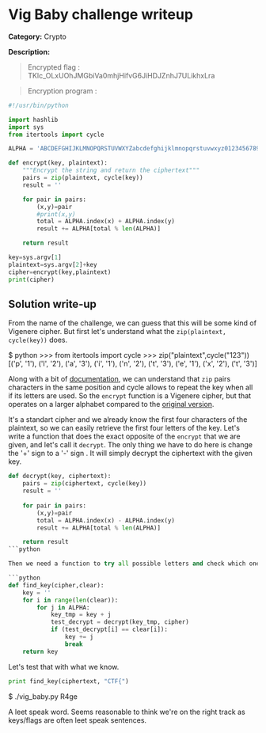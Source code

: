 # Vig Baby challenge writeup

**Category:** Crypto

**Description:**

> Encrypted flag : TKlc\_OLxUOhJMGbiVa0mhjHifvG6JiHDJZnhJ7ULikhxLra

> Encryption program :
```python
#!/usr/bin/python

import hashlib
import sys
from itertools import cycle

ALPHA = 'ABCDEFGHIJKLMNOPQRSTUVWXYZabcdefghijklmnopqrstuvwxyz0123456789_{}'

def encrypt(key, plaintext):
    """Encrypt the string and return the ciphertext"""
    pairs = zip(plaintext, cycle(key))
    result = ''

    for pair in pairs:
        (x,y)=pair
        #print(x,y)
        total = ALPHA.index(x) + ALPHA.index(y)
        result += ALPHA[total % len(ALPHA)]

    return result

key=sys.argv[1]
plaintext=sys.argv[2]+key
cipher=encrypt(key,plaintext)
print(cipher)
```

## Solution write-up

From the name of the challenge, we can guess that this will be some kind of Vigenere cipher. But first let's understand what the `zip(plaintext, cycle(key))` does.

$ python
\>\>\> from itertools import cycle
\>\>\> zip("plaintext",cycle("123"))
[('p', '1'), ('l', '2'), ('a', '3'), ('i', '1'), ('n', '2'), ('t', '3'), ('e', '1'), ('x', '2'), ('t', '3')]


Along with a bit of [documentation](https://docs.python.org/2/library/itertools.html#itertools.cycle), we can understand that `zip` pairs characters in the same position and cycle allows to repeat the key when all if its letters are used. So the `encrypt` function is a Vigenere cipher, but that operates on a larger alphabet compared to the [original version](https://en.wikipedia.org/wiki/Vigen%C3%A8re_cipher). 


It's a standart cipher and we already know the first four characters of the plaintext, so we can easily retrieve the first four letters of the key. Let's write a function that does the exact opposite of the `encrypt` that we are given, and let's call it `decrypt`. The only thing we have to do here is change the '+' sign to a '-' sign . It will simply decrypt the ciphertext with the given key. 

```python
def decrypt(key, ciphertext):
    pairs = zip(ciphertext, cycle(key))
    result = ''
    
    for pair in pairs:
        (x,y)=pair
        total = ALPHA.index(x) - ALPHA.index(y)
        result += ALPHA[total % len(ALPHA)]

    return result
```python

Then we need a function to try all possible letters and check which one gives us the known plaintext (in this case, "CTF{").

```python
def find_key(cipher,clear):
    key = ''
    for i in range(len(clear)):
        for j in ALPHA:
            key_tmp = key + j
            test_decrypt = decrypt(key_tmp, cipher)
            if (test_decrypt[i] == clear[i]):
                key += j
                break
    return key
```

Let's test that with what we know.

```python
print find_key(ciphertext, "CTF{")
```

$ ./vig\_baby.py 
R4ge


A leet speak word. Seems reasonable to think we're on the right track as keys/flags are often leet speak sentences.

